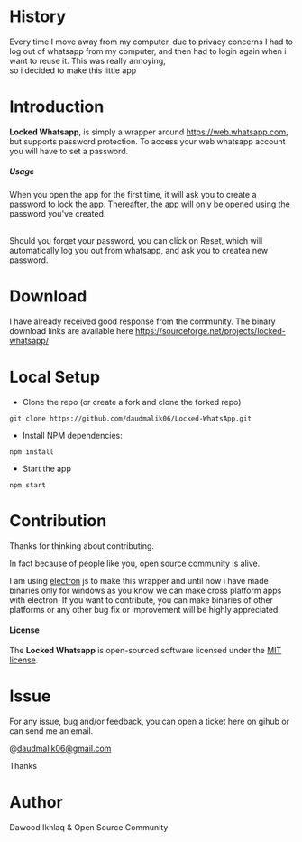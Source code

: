 # History #
Every time I move away from my computer, due to privacy concerns
I had to log out of whatsapp from my computer, and then had to login again when i want to reuse it.
This was really annoying,
<br>
so i decided to make this little app
<br>

# Introduction #
<b>Locked Whatsapp</b>, is simply a wrapper around https://web.whatsapp.com,
but supports password protection.
To access your web whatsapp account you will have to set a password.

 ##### Usage #####
When you open the app for the first time, it will ask you to create a password to lock the app. 
Thereafter, the app will only be opened using the password you've created.

<br>
Should you forget your password, you can click on Reset, which will automatically log you out from
whatsapp, and ask you to createa new password.

# Download #
I have already received good response from the community.
The binary download links are available here
https://sourceforge.net/projects/locked-whatsapp/

# Local Setup #
* Clone the repo (or create a fork and clone the forked repo)
```
git clone https://github.com/daudmalik06/Locked-WhatsApp.git
```
* Install NPM dependencies:
```
npm install
```
* Start the app
```
npm start
```

# Contribution #
Thanks for thinking about contributing.

In fact because of people like you, open source community is alive. 

I am using [electron](https://electron.atom.io/) js to make this wrapper and until now i have made 
binaries only for windows as you know we can make 
cross platform apps with electron.
If you want to contribute, you can make binaries of other platforms or
any other bug fix or improvement will be highly appreciated. 

#### License ####
The <b>Locked Whatsapp</b> is open-sourced software licensed under the <a href="https://opensource.org/licenses/MIT">MIT license</a>.

# Issue #

For any issue, bug and/or feedback, you can open a ticket here on gihub or can send me an email.

@daudmalik06@gmail.com

Thanks

# Author #
Dawood Ikhlaq & Open Source Community
